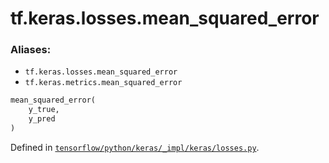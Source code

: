 <div itemscope itemtype="http://developers.google.com/ReferenceObject">
<meta itemprop="name" content="tf.keras.losses.mean_squared_error" />
</div>

# tf.keras.losses.mean_squared_error

### Aliases:

* `tf.keras.losses.mean_squared_error`
* `tf.keras.metrics.mean_squared_error`

``` python
mean_squared_error(
    y_true,
    y_pred
)
```



Defined in [`tensorflow/python/keras/_impl/keras/losses.py`](https://www.tensorflow.org/code/tensorflow/python/keras/_impl/keras/losses.py).

